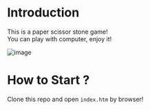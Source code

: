 # Introduction
This is a paper scissor stone game!<br/>
You can play with computer, enjoy it!<br/>

![image](https://github.com/YuweiHu/paper-scissor-stone-game/blob/master/paper-scissor-stone-game.gif)

# How to Start ?
Clone this repo and open `index.htm` by browser!
